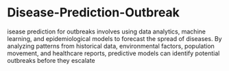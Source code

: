# Disease-Prediction-Outbreak
isease prediction for outbreaks involves using data analytics, machine learning, and epidemiological models to forecast the spread of diseases. By analyzing patterns from historical data, environmental factors, population movement, and healthcare reports, predictive models can identify potential outbreaks before they escalate

